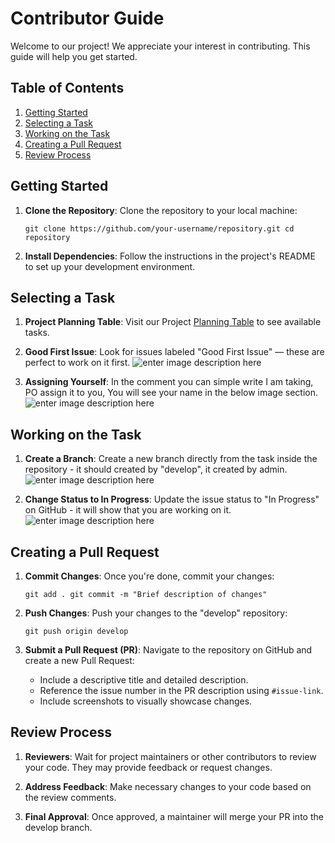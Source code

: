 # Contributor Guide

Welcome to our project! We appreciate your interest in contributing. This guide will help you get started.

## Table of Contents

1.  [Getting Started](#getting-started)
2.  [Selecting a Task](#selecting-a-task)
3.  [Working on the Task](#working-on-the-task)
4.  [Creating a Pull Request](#creating-a-pull-request)
5.  [Review Process](#review-process)

## Getting Started

1.  **Clone the Repository**: Clone the repository to your local machine:
    
    `git clone https://github.com/your-username/repository.git
    cd repository` 
    
2.  **Install Dependencies**: Follow the instructions in the project's README to set up your development environment.

## Selecting a Task

1.  **Project Planning Table**: Visit our Project [Planning Table](https://github.com/orgs/kubixapp/projects/4/views/6?visibleFields=%5B%22Title%22,%22Labels%22,%22Assignees%22,%22Status%22%5D) to see available tasks.
    
2.  **Good First Issue**: Look for issues labeled "Good First Issue" — these are perfect to work on it first.
![enter image description here](https://i.ibb.co/yNyfT5n/Untitled-design.png)
    
3.  **Assigning Yourself**: In the comment you can simple write I am taking, PO assign it to you, You will see your name in the below image section.
    ![enter image description here](https://i.ibb.co/0GKKnXp/Untitled-design-1.png)
    
## Working on the Task

1.  **Create a Branch**: Create a new branch directly from the task inside the repository - it should created by "develop", it created by admin. 
![enter image description here](https://i.ibb.co/dMD6jbX/Untitled-design-3.png) 
    
3.  **Change Status to In Progress**: Update the issue status to "In Progress" on GitHub - it will show that you are working on it.
![enter image description here](https://i.ibb.co/L11WZDs/Untitled-design-2.png)
    
## Creating a Pull Request

1.  **Commit Changes**: Once you're done, commit your changes:
    
    `git add .
    git commit -m "Brief description of changes"` 
    
2.  **Push Changes**: Push your changes to the "develop" repository:
    
    `git push origin develop` 
    
3. **Submit a Pull Request (PR)**: Navigate to the repository on GitHub and create a new Pull Request:
	-   Include a descriptive title and detailed description.
	-   Reference the issue number in the PR description using `#issue-link`.
	-   Include screenshots to visually showcase changes.

## Review Process

1.  **Reviewers**: Wait for project maintainers or other contributors to review your code. They may provide feedback or request changes.
    
2.  **Address Feedback**: Make necessary changes to your code based on the review comments.
    
3.  **Final Approval**: Once approved, a maintainer will merge your PR into the develop branch.
